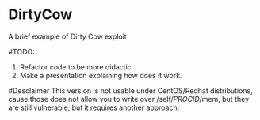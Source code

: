 # DirtyCow
A brief example of Dirty Cow exploit

#TODO:
  1. Refactor code to be more didactic
  2. Make a presentation explaining how does it work.

#Desclaimer
This version is not usable under CentOS/Redhat distributions, cause those does not allow you to write over /self/$PROCID$/mem, but they are still vulnerable, but it requires another approach.
